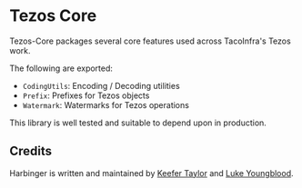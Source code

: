 # Tezos Core

Tezos-Core packages several core features used across TacoInfra's Tezos work.

The following are exported:
- `CodingUtils`: Encoding / Decoding utilities
- `Prefix`: Prefixes for Tezos objects
- `Watermark`: Watermarks for Tezos operations

This library is well tested and suitable to depend upon in production.

## Credits

Harbinger is written and maintained by [Keefer Taylor](https://github.com/keefertaylor) and [Luke Youngblood](https://github.com/lyoungblood). 

